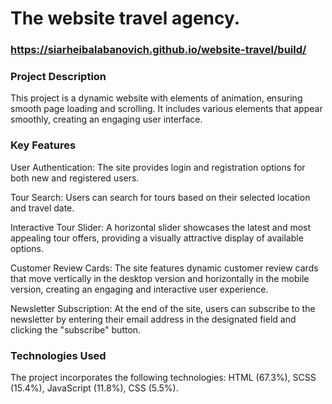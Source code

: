 # The website travel agency.

### https://siarheibalabanovich.github.io/website-travel/build/

### Project Description
This project is a dynamic website with elements of animation, ensuring smooth page loading and scrolling. It includes various elements that appear smoothly, creating an engaging user interface.

### Key Features
User Authentication: The site provides login and registration options for both new and registered users.

Tour Search: Users can search for tours based on their selected location and travel date.

Interactive Tour Slider: A horizontal slider showcases the latest and most appealing tour offers, providing a visually attractive display of available options.

Customer Review Cards: The site features dynamic customer review cards that move vertically in the desktop version and horizontally in the mobile version, creating an engaging and interactive user experience.

Newsletter Subscription: At the end of the site, users can subscribe to the newsletter by entering their email address in the designated field and clicking the "subscribe" button.

### Technologies Used
The project incorporates the following technologies:
HTML (67.3%), SCSS (15.4%), JavaScript (11.8%), CSS (5.5%).


